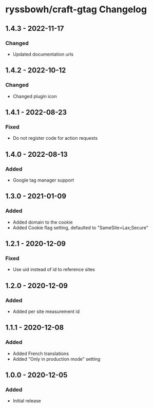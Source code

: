 # ryssbowh/craft-gtag Changelog

## 1.4.3 - 2022-11-17

### Changed

- Updated documentation urls

## 1.4.2 - 2022-10-12

### Changed

- Changed plugin icon

## 1.4.1 - 2022-08-23

### Fixed

- Do not register code for action requests

## 1.4.0 - 2022-08-13

### Added

- Google tag manager support

## 1.3.0 - 2021-01-09

### Added

- Added domain to the cookie
- Added Cookie flag setting, defaulted to "SameSite=Lax;Secure"

## 1.2.1 - 2020-12-09

### Fixed

- Use uid instead of id to reference sites

## 1.2.0 - 2020-12-09

### Added

- Added per site measurement id

## 1.1.1 - 2020-12-08

### Added

- Added French translations
- Added "Only in production mode" setting

## 1.0.0 - 2020-12-05

### Added

- Initial release